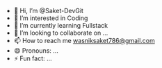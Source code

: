 - 👋 Hi, I’m @Saket-DevGit
- 👀 I’m interested in Coding
- 🌱 I’m currently learning Fullstack
- 💞️ I’m looking to collaborate on ...
- 📫 How to reach me wasniksaket786@gmail.com
- 😄 Pronouns: ...
- ⚡ Fun fact: ...

<!---
Saket-DevGit/Saket-DevGit is a ✨ special ✨ repository because its `README.md` (this file) appears on your GitHub profile.
You can click the Preview link to take a look at your changes.
--->

